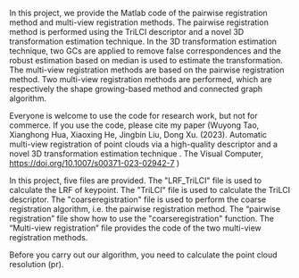 In this project, we provide the Matlab code of the pairwise registration method and multi-view registration methods. The pairwise registration method is performed using the TriLCI descriptor and a novel 3D transformation estimation technique. In the 3D transformation estimation technique, two GCs are applied to remove false correspondences and the robust estimation based on median is used to estimate the transformation. The multi-view registration methods are based on the pairwise registration method. Two multi-view registration methods are performed, which are respectively the shape growing-based method and connected graph algorithm. 

Everyone is welcome to use the code for research work, but not for commerce. If you use the code, please cite my paper (Wuyong Tao, Xianghong Hua, Xiaoxing He, Jingbin Liu, Dong Xu. (2023). Automatic multi-view registration of point clouds via a high-quality descriptor and a novel 3D transformation estimation technique . The Visual Computer, https://doi.org/10.1007/s00371-023-02942-7 )

In this project, five files are provided. The "LRF_TriLCI" file is used to calculate the LRF of keypoint. The "TriLCI" file is used to calculate the TriLCI descriptor. The "coarseregistration" file is used to perform the coarse registration algorithm, i.e. the pairwise registration method. The “pairwise registration” file show how to use the "coarseregistration" function. The “Multi-view registration” file provides the code of the two multi-view registration methods. 

Before you carry out our algorithm, you need to calculate the point cloud resolution (pr).
